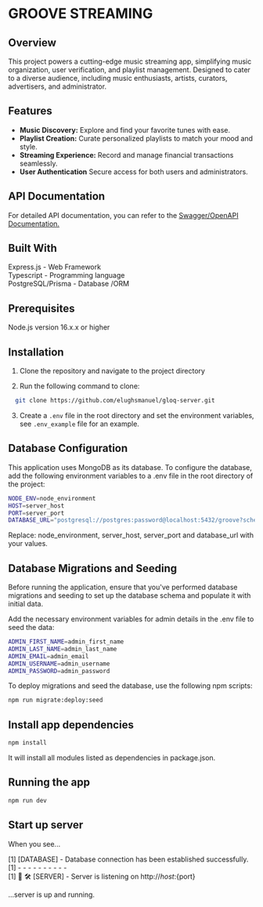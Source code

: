 # GROOVE STREAMING

## Overview

This project powers a cutting-edge music streaming app, simplifying music organization, user verification, and playlist management. Designed to cater to a diverse audience, including music enthusiasts, artists, curators, advertisers, and administrator.

## Features

- **Music Discovery:** Explore and find your favorite tunes with ease.
- **Playlist Creation:** Curate personalized playlists to match your mood and style.
- **Streaming Experience:** Record and manage financial transactions seamlessly.
- **User Authentication** Secure access for both users and administrators.

## API Documentation

For detailed API documentation, you can refer to the [Swagger/OpenAPI Documentation.](http://localhost:8000/api/v1/docs)

## Built With

Express.js - Web Framework  
Typescript - Programming language  
PostgreSQL/Prisma - Database /ORM 

## Prerequisites

Node.js version 16.x.x or higher

## Installation

1. Clone the repository and navigate to the project directory

2. Run the following command to clone:

```bash
  git clone https://github.com/elughsmanuel/gloq-server.git

```

3. Create a `.env` file in the root directory and set the environment variables, see `.env_example` file for an example.

## Database Configuration

This application uses MongoDB as its database. To configure the database, add the following environment variables to a .env file in the root directory of the project:

```bash
NODE_ENV=node_environment
HOST=server_host
PORT=server_port
DATABASE_URL="postgresql://postgres:password@localhost:5432/groove?schema=public"
```

Replace: node_environment, server_host, server_port and database_url with your values.

## Database Migrations and Seeding

Before running the application, ensure that you've performed database migrations and seeding to set up the database schema and populate it with initial data.

Add the necessary environment variables for admin details in the .env file to seed the data:

```bash
ADMIN_FIRST_NAME=admin_first_name
ADMIN_LAST_NAME=admin_last_name
ADMIN_EMAIL=admin_email
ADMIN_USERNAME=admin_username
ADMIN_PASSWORD=admin_password
```

To deploy migrations and seed the database, use the following npm scripts:

```bash
npm run migrate:deploy:seed
```

## Install app dependencies

```bash
npm install
```

It will install all modules listed as dependencies in package.json.

## Running the app

```bash
npm run dev
```

## Start up server

When you see...

[1] [DATABASE] - Database connection has been established successfully.  
[1] - - - - - - - - - -  
[1] 🌟 🛠️  [SERVER] - Server is listening on http://${host}:${port}  

...server is up and running.
